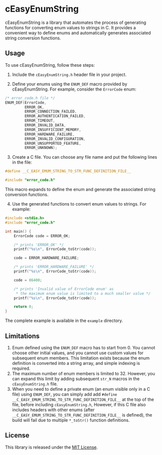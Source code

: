 # cEasyEnumString

cEasyEnumString is a library that automates the process of generating functions for converting enum values to strings
in C. It provides a convenient way to define enums and automatically generates associated string conversion functions.

## Usage

To use cEasyEnumString, follow these steps:

1. Include the `cEasyEnumString.h` header file in your project.

2. Define your enums using the `ENUM_DEF` macro provided by cEasyEnumString. For example, consider the `ErrorCode` enum:

```c
/* error_code.h file */
ENUM_DEF(ErrorCode,
         ERROR_OK,
         ERROR_CONNECTION_FAILED,
         ERROR_AUTHENTICATION_FAILED,
         ERROR_TIMEOUT,
         ERROR_INVALID_DATA,
         ERROR_INSUFFICIENT_MEMORY,
         ERROR_HARDWARE_FAILURE,
         ERROR_INVALID_CONFIGURATION,
         ERROR_UNSUPPORTED_FEATURE,
         ERROR_UNKNOWN);
```

3. Create a C file. You can choose any file name and put the following lines in the file:

```c
#define __C_EASY_EMUM_STRING_TO_STR_FUNC_DEFINITION_FILE__

#include "error_code.h"
```
This macro expands to define the enum and generate the associated string conversion functions.

4. Use the generated functions to convert enum values to strings. For example:

```c   
#include <stdio.h>
#include "error_code.h"

int main() {
    ErrorCode code = ERROR_OK;

    /* prints 'ERROR_OK' */
    printf("%s\n", ErrorCode_toStr(code));

    code = ERROR_HARDWARE_FAILURE;

    /* prints 'ERROR_HARDWARE_FAILURE' */
    printf("%s\n", ErrorCode_toStr(code));

    code = 86400;

    /* prints 'Invalid value of ErrorCode enum' as
     * the maximum enum value is limited to a much smaller value */
    printf("%s\n", ErrorCode_toStr(code));

    return 0;
}
```

The complete example is available in the `example` directory.

## Limitations

1. Enum defined using the `ENUM_DEF` macro has to start from 0. You cannot choose other initial values, and you cannot
use custom values for subsequent enum members. This limitation exists because the enum definition is converted into
a string array, and simple indexing is required.
2. The maximum number of enum members is limited to 32. However, you can expand this limit by adding subsequent `str_N`
macros in the `cEasyEnumString.h` file.
3. When you need to define a private enum (an enum visible only in a C file) using `ENUM_DEF`, you can simply add 
add `#define __C_EASY_EMUM_STRING_TO_STR_FUNC_DEFINITION_FILE__` at the top of the file, before including
`cEasyEnumString.h`, However, if this C file also includes headers with other enums (after
`__C_EASY_EMUM_STRING_TO_STR_FUNC_DEFINITION_FILE__` is defined), the build will fail due to multiple `*_toStr()`
function definitions.

## License

This library is released under the [MIT License](LICENSE).
